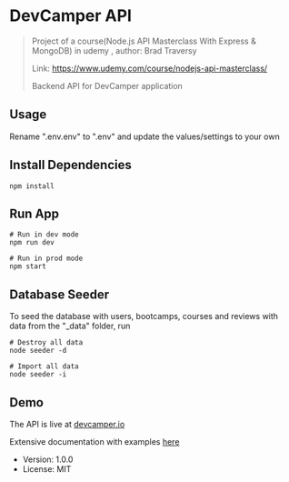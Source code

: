 # DevCamper API 

> Project of a course(Node.js API Masterclass With Express & MongoDB) in udemy , author: Brad Traversy
> 
> Link: https://www.udemy.com/course/nodejs-api-masterclass/
> 
> Backend API for DevCamper application

## Usage

Rename ".env.env" to ".env" and update the values/settings to your own

## Install Dependencies

```
npm install
```

## Run App

```
# Run in dev mode
npm run dev

# Run in prod mode
npm start
```

## Database Seeder

To seed the database with users, bootcamps, courses and reviews with data from the "\_data" folder, run

```
# Destroy all data
node seeder -d

# Import all data
node seeder -i
```

## Demo

The API is live at [devcamper.io](https://devcamper.io)

Extensive documentation with examples [here](https://documenter.getpostman.com/view/8923145/SVtVVTzd?version=latest)

- Version: 1.0.0
- License: MIT
